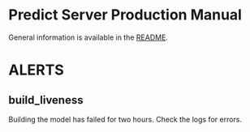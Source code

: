 Predict Server Production Manual
================================

General information is available in the [README](./README.md).


ALERTS
======

build_liveness
--------------

Building the model has failed for two hours. Check the logs for errors.
